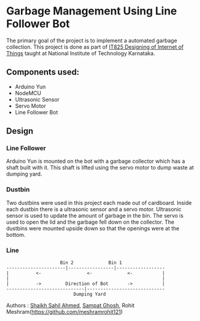 # Garbage Management Using Line Follower Bot

The primary goal of the project is to implement a automated garbage collection. 
This project is done as part of [IT825 Designing of Internet of Things](https://infotech.nitk.ac.in/course/it825) taught at National Institute of Technology Karnataka.

## Components used:
- Arduino Yun
- NodeMCU
- Ultrasonic Sensor
- Servo Motor
- Line Follower Bot

## Design
### Line Follower
Arduino Yun is mounted on the bot with a garbage collector which has a shaft built with it.
This shaft is lifted using the servo motor to dump waste at dumping yard.

### Dustbin
Two dustbins were used in this project each made out of cardboard. Inside each dustbin there is a ultrasonic sensor and a servo motor.
Ultrasonic sensor is used to update the amount of garbage in the bin. The servo is used to open the lid and the garbage fell down on the collector.
The dustbins were mounted upside down so that the openings were at the bottom.

### Line
```
                    Bin 2             Bin 1
----------------------|-----------------|------------------
|          <-                 <-             <-           |
|                                                         |
|          ->         Direction of Bot       ->           |
-----------------------------|-----------------------------
                         Dumping Yard
```

Authors : [Shaikh Sahil Ahmed](https://github.com/ShaikhSahilAhmed), [Sampat Ghosh](https://github.com/sampatghosh), Rohit Meshram(https://github.com/meshramrohit121)
